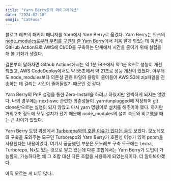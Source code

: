```yaml
---
title: "Yarn Berry로의 마이그레이션"
date: "2024-02-10"
emoji: "CatFace"
---
```


블로그 레포의 패키지 매니저를 Yarn에서 Yarn Berry로 옮겼다. Yarn Berry는 토스의 [node_modules로부터 우리를 구원해 줄 Yarn Berry](https://toss.tech/article/node-modules-and-yarn-berry)에서 처음 알게 되었는데 이번에 GitHub Action으로 AWS에 CI/CD를 구축하는 단계에서 시간을 줄이기 위해 실험을 해 볼 기회가 생겼다.

결론부터 말하자면 Github Actions에서는 약 1분 18초에서 약 1분 8초로 성능이 개선되었고, AWS CodeDeploy에서도 약 55초에서 약 21초로 성능 개선이 있었다. 아무래도 node_modules보다 의존성 관련 파일의 용량이 줄어들어 AWS S3에 zip파일을 전송하는 데 걸리는 시간이 줄어들었기 때문인 것 같다.

Yarn Berry의 PnP 설정을 통한 Zero-Install을 하려고 하였지만 완벽하게 되지는 않았다. 나의 경우에는 next-swc 관련한 의존성들이 .yarn/unplugged에 저장되어 git clone만으로는 실행이 되지 않았고 다시 yarn 명령어로 설치를 해주어야 했다. 하지만 거의 2초 정도에 모두 설치가 됐기 때문에 node_modules의 설치 속도와 비교했을 때는 큰 차이가 있었다.

Yarn Berry 도입 과정에서 [Turborepo와의 호환 이슈가 있다는 글](https://blog.dramancompany.com/2023/02/%EB%A6%AC%EB%A9%A4%EB%B2%84-%EC%9B%B9-%EC%84%9C%EB%B9%84%EC%8A%A4-%EC%A2%8C%EC%B6%A9%EC%9A%B0%EB%8F%8C-yarn-berry-%EB%8F%84%EC%9E%85%EA%B8%B0/)도 보았다. 모노레포의 구축을 도와주는 도구인 Turborepo와 Yarn Berry가 호환성 이슈가 있어 pnpm을 사용한다는 내용이었다. 여기서 궁금했던 부분은 모노레포 구축 도구에는 Lerna, Turborepo, Nx도 있는 것으로 알고 있는데 다른 조합에서는 Yarn Berry가 도입이 가능할지, 가능하다면 왜 그 조합 대신 다른 조합을 사용하게 되었는지이다. 더 알아봐야겠다.

아직 모르는 게 너무 많다..
